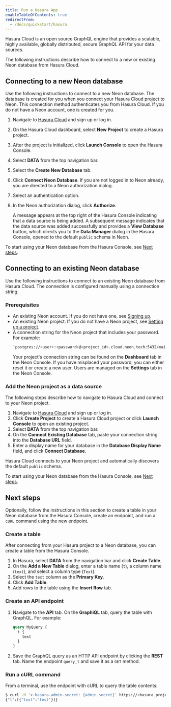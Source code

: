```yaml
---
title: Run a Hasura App
enableTableOfContents: true
redirectFrom:
  - /docs/quickstart/hasura
---
```


Hasura Cloud is an open source GraphQL engine that provides a scalable, highly available, globally distributed, secure GraphQL API for your data sources.

The following instructions describe how to connect to a new or existing Neon database from Hasura Cloud.

## Connecting to a new Neon database

Use the following instructions to connect to a new Neon database. The database is created for you when you connect your Hasura Cloud project to Neon. This connection method authenticates you from Hasura Cloud. If you do not have a Neon account, one is created for you.

1. Navigate to [Hasura Cloud](https://cloud.hasura.io/projects) and sign up or log in.
1. On the Hasura Cloud dashboard, select **New Project** to create a Hasura project.
1. After the project is initialized, click **Launch Console** to open the Hasura Console.
1. Select **DATA** from the top navigation bar.
1. Select the **Create New Database** tab.
1. Click **Connect Neon Database**. If you are not logged in to Neon already, you are directed to a Neon authorization dialog.
1. Select an authentication option.  
1. In the Neon authorization dialog, click **Authorize**.

    A message appears at the top right of the Hasura Console indicating that a data source is being added. A subsequent message indicates that the data source was added successfully and provides a **View Database** button, which directs you to the **Data Manager** dialog in the Hasura Console, opened to the default `public` schema in Neon.

To start using your Neon database from the Hasura Console, see [Next steps](#next-steps).

## Connecting to an existing Neon database

Use the following instructions to connect to an existing Neon database from Hasura Cloud. The connection is configured manually using a connection string.

### Prerequisites

- An existing Neon account. If you do not have one, see [Signing up](/docs/get-started-with-neon/signing-up).
- An existing Neon project. If you do not have a Neon project, see [Setting up a project](/docs/get-started-with-neon/setting-up-a-project).
- A connection string for the Neon project that includes your password. For example:  
  ```sh
  `postgres://<user>:<password>@<project_id>.cloud.neon.tech:5432/main`.
  ```
  Your project's connection string can be found on the **Dashboard** tab in the Neon Console. If you have misplaced your password, you can either reset it or create a new user. Users are managed on the **Settings** tab in the Neon Console.

### Add the Neon project as a data source

The following steps describe how to navigate to Hasura Cloud and connect to your Neon project.

1. Navigate to [Hasura Cloud](https://cloud.hasura.io/projects) and sign up or log in.
1. Click **Create Project** to create a Hasura Cloud project or click **Launch Console** to open an existing project.
1. Select **DATA** from the top navigation bar. 
1. On the **Connect Existing Database** tab, paste your connection string into the **Database URL** field.
1. Enter a display name for your database in the **Database Display Name** field, and click **Connect Database**.

Hasura Cloud connects to your Neon project and automatically discovers the default `public` schema.

To start using your Neon database from the Hasura Console, see [Next steps](#next-steps).

## Next steps

Optionally, follow the instructions in this section to create a table in your Neon database from the Hasura Console, create an endpoint, and run a `cURL` command using the new endpoint.

### Create a table

After connecting from your Hasura project to a Neon database, you can create a table from the Hasura Console.

1. In Hasura, select **DATA** from the navigation bar and click **Create Table**.
1. On the **Add a New Table** dialog, enter a table name (`t`), a column name (`text`), and select a column type (`Text`).
1. Select the `text` column as the **Primary Key**.
1. Click **Add Table**.
1. Add rows to the table using the **Insert Row** tab.

### Create an API endpoint

1. Navigate to the **API** tab. On the **GraphiQL** tab, query the table with GraphQL. For example:

    ```graphql
    query MyQuery {
      t {
        text
      }
    }
    ```

2. Save the GraphQL query as an HTTP API endpoint by clicking the **REST** tab. Name the endpoint `query_t` and save it as a `GET` method.

### Run a cURL command

From a terminal, use the endpoint with cURL to query the table contents:

```bash
$ curl -H 'x-hasura-admin-secret: {admin_secret}' https://<hasura_project_name>.hasura.app/api/rest/query_t
{"t":[{"text":"test"}]}
 ```